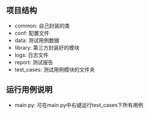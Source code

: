## 项目结构
- common: 自己封装的类
- conf: 配置文件
- data: 测试用例数据
- library:  第三方封装好的模块
- logs: 日志文件
- report:   测试报告
- test_cases:   测试用例模块的文件夹

## 运行用例说明
- main.py: 可在main.py中右键运行test_cases下所有用例
